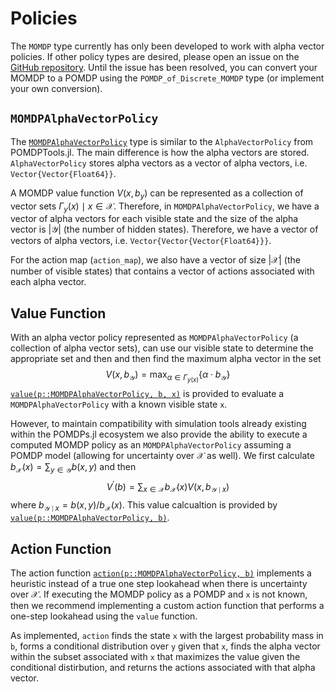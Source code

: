 # Policies

The `MOMDP` type currently has only been developed to work with alpha vector policies. If other policy types are desired, please open an issue on the [GitHub repository](https://github.com/JuliaPOMDP/MOMDPs.jl/issues). Until the issue has been resolved, you can convert your MOMDP to a POMDP using the `POMDP_of_Discrete_MOMDP` type (or implement your own conversion).

## `MOMDPAlphaVectorPolicy`

The [`MOMDPAlphaVectorPolicy`](@ref) type is similar to the `AlphaVectorPolicy` from POMDPTools.jl. The main difference is how the alpha vectors are stored. `AlphaVectorPolicy` stores alpha vectors as a vector of alpha vectors, i.e. `Vector{Vector{Float64}}`. 

A MOMDP value function $V(x, b_y)$ can be represented as a collection of vector sets $\Gamma_{y}(x) \mid x \in \mathcal{X}$. Therefore, in `MOMDPAlphaVectorPolicy`, we have a vector of alpha vectors for each visible state and the size of the alpha vector is $|\mathcal{Y}|$ (the number of hidden states). Therefore, we have a vector of vectors of alpha vectors, i.e. `Vector{Vector{Vector{Float64}}}`.

For the action map (`action_map`), we also have a vector of size $|\mathcal{X}|$ (the number of visible states) that contains a vector of actions associated with each alpha vector.

## Value Function

With an alpha vector policy represented as `MOMDPAlphaVectorPolicy` (a collection of alpha vector sets), can use our visible state to determine the appropriate set and then and then find the maximum alpha vector in the set
$$V(x, b_{\mathcal{Y}}) = \max_{\alpha \in \Gamma_{y(x)}} \{\alpha \cdot b_{\mathcal{Y}} \}$$
[`value(p::MOMDPAlphaVectorPolicy, b, x)`](@ref) is provided to evaluate a `MOMDPAlphaVectorPolicy` with a known visible state `x`.

However, to maintain compatibility with simulation tools already existing within the POMDPs.jl ecosystem we also provide the ability to execute a computed MOMDP policy as an `MOMDPAlphaVectorPolicy` assuming a POMDP model (allowing for uncertainty over $\mathcal{X}$ as well). We first calculate $b_{\mathcal{X}}(x) = \sum_{y \in \mathcal{Y}} b(x,y)$ and then 
$$V^\prime(b) = \sum_{x \in \mathcal{X}} b_{\mathcal{X}}(x) V(x, b_{\mathcal{Y} \mid x})$$
where $b_{\mathcal{Y} \mid x} = b(x,y) / b_{\mathcal{X}}(x)$. This value calcualtion is provided by [`value(p::MOMDPAlphaVectorPolicy, b)`](@ref).

## Action Function
The action function [`action(p::MOMDPAlphaVectorPolicy, b)`](@ref) implements a heuristic instead of a true one step lookahead when there is uncertainty over $\mathcal{X}$. If executing the MOMDP policy as a POMDP and `x` is not known, then we recommend implementing a custom action function that performs a one-step lookahead using the `value` function. 

As implemented, `action` finds the state `x` with the largest probability mass in `b`, forms a conditional distribution over `y` given that `x`, finds the alpha vector within the subset associated with `x` that maximizes the value given the conditional distirbution, and returns the actions associated with that alpha vector.